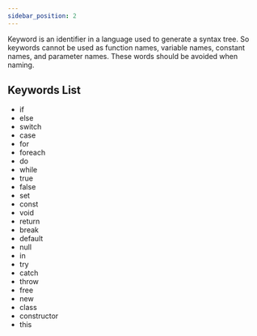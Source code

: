 ```yaml
---
sidebar_position: 2
---
```



Keyword is an identifier in a language used to generate a syntax tree. So keywords cannot be used as function names, variable names, constant names, and parameter names. These words should be avoided when naming.

## Keywords List

+ if
+ else
+ switch
+ case
+ for
+ foreach
+ do
+ while
+ true
+ false
+ set
+ const
+ void
+ return
+ break
+ default
+ null
+ in
+ try
+ catch
+ throw
+ free
+ new
+ class
+ constructor
+ this